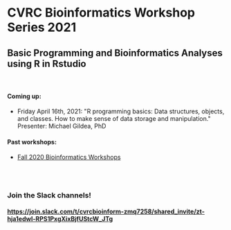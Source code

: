 # CVRC Bioinformatics Workshop Series 2021

## Basic Programming and Bioinformatics Analyses using R in Rstudio


<br>  


#### Coming up:
* Friday April 16th, 2021: "R programming basics: Data structures, objects, and classes. How to make sense of data storage and manipulation."
Presenter: Michael Gildea, PhD  

  
#### Past workshops:
* [Fall 2020 Bioinformatics Workshops](https://github.com/florschlamp/CVRC_NYU_Langone/tree/master/Bioinformatics_Workshop_Series_2020)


##

<br>

### Join the Slack channels! 
#### https://join.slack.com/t/cvrcbioinform-zmq7258/shared_invite/zt-hja1edwl-RPS1PxgXixBjfUStcW_JTg

<br>
